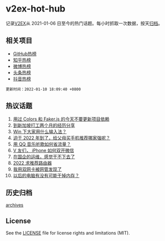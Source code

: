 # v2ex-hot-hub

 记录[V2EX](https://www.v2ex.com/)从 2021-01-06 日至今的热门话题。每小时抓取一次数据，按天[归档](archives)。
 
 ## 相关项目

- [GitHub热榜](https://github.com/lonnyzhang423/github-hot-hub)
- [知乎热榜](https://github.com/lonnyzhang423/zhihu-hot-hub)
- [微博热榜](https://github.com/lonnyzhang423/weibo-hot-hub)
- [头条热榜](https://github.com/lonnyzhang423/toutiao-hot-hub)
- [抖音热榜](https://github.com/lonnyzhang423/douyin-hot-hub)


 `更新时间：2022-01-10 18:09:40 +0800`

## 热议话题

1. [用过 Colors 和 Faker.js 的今天不要更新项目依赖](https://www.v2ex.com/t/827224)
1. [到新加坡打工两个月的经历分享](https://www.v2ex.com/t/827199)
1. [Win 下大家用什么输入法？](https://www.v2ex.com/t/827232)
1. [迫于 2022 年到了，给父母买手机推荐哪家强呢？](https://www.v2ex.com/t/827237)
1. [用 QQ 音乐听歌如何省流量？](https://www.v2ex.com/t/827208)
1. [V 友们， iPhone 如何双开微信](https://www.v2ex.com/t/827238)
1. [在国企的运维，感觉干不下去了](https://www.v2ex.com/t/827241)
1. [2022 求推荐路由器](https://www.v2ex.com/t/827212)
1. [我用双网卡被网管发现了](https://www.v2ex.com/t/827166)
1. [以后的电脑有没有可能干掉内存？](https://www.v2ex.com/t/827298)

## 历史归档

[archives](archives)

## License

See the [LICENSE](LICENSE) file for license rights and limitations (MIT).
